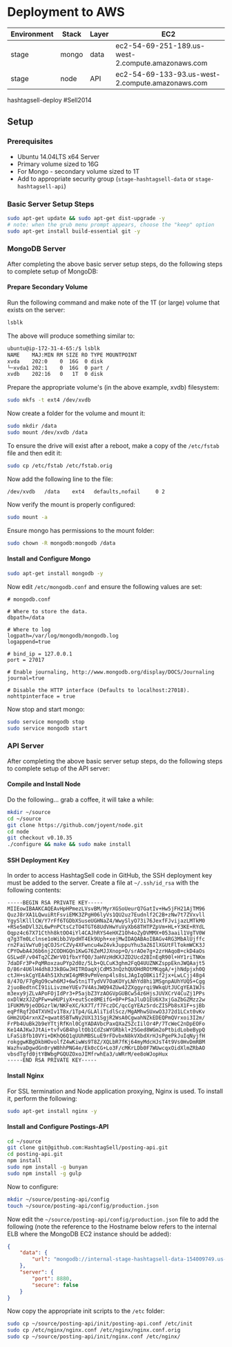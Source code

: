 # Deployment to AWS

|Environment|Stack|Layer|EC2|
|-----------|-----|-----|---|
|stage|mongo|data|ec2-54-69-251-189.us-west-2.compute.amazonaws.com|
|stage|node|API|ec2-54-69-133-93.us-west-2.compute.amazonaws.com|

hashtagsell-deploy
#Sell2014


## Setup

### Prerequisites

* Ubuntu 14.04LTS x64 Server
* Primary volume sized to 16G
* For Mongo - secondary volume sized to 1T
* Add to appropriate security group (`stage-hashtagsell-data` or `stage-hashtagsell-api`)

### Basic Server Setup Steps

```bash
sudo apt-get update && sudo apt-get dist-upgrade -y
# note: when the grub menu prompt appears, choose the "keep" option
sudo apt-get install build-essential git -y
```

### MongoDB Server

After completing the above basic server setup steps, do the following steps to complete setup of MongoDB:

#### Prepare Secondary Volume

Run the following command and make note of the 1T (or large) volume that exists on the server:

```bash
lsblk
```

The above will produce something similar to:

```bash
ubuntu@ip-172-31-4-65:/$ lsblk
NAME    MAJ:MIN RM SIZE RO TYPE MOUNTPOINT
xvda    202:0    0  16G  0 disk
└─xvda1 202:1    0  16G  0 part /
xvdb    202:16   0   1T  0 disk
```

Prepare the appropriate volume's (in the above example, xvdb) filesystem:

```bash
sudo mkfs -t ext4 /dev/xvdb
```

Now create a folder for the volume and mount it:

```bash
sudo mkdir /data
sudo mount /dev/xvdb /data
```

To ensure the drive will exist after a reboot, make a copy of the `/etc/fstab` file and then edit it:

```bash
sudo cp /etc/fstab /etc/fstab.orig
```

Now add the following line to the file:

```
/dev/xvdb 	/data 	 ext4 	defaults,nofail 	0 2
```

Now verify the mount is properly configured:

```bash
sudo mount -a
```

Ensure mongo has permissions to the mount folder:

```bash
sudo chown -R mongodb:mongodb /data
```

#### Install and Configure Mongo

```bash
sudo apt-get install mongodb -y
```

Now edit `/etc/mongodb.conf` and ensure the following values are set:

```
# mongodb.conf

# Where to store the data.
dbpath=/data

# Where to log
logpath=/var/log/mongodb/mongodb.log
logappend=true

# bind_ip = 127.0.0.1
port = 27017

# Enable journaling, http://www.mongodb.org/display/DOCS/Journaling
journal=true

# Disable the HTTP interface (Defaults to localhost:27018).
nohttpinterface = true
```

Now stop and start mongo:

```bash
sudo service mongodb stop
sudo service mongodb start
```

### API Server

After completing the above basic server setup steps, do the following steps to complete setup of the API server:

#### Compile and Install Node

Do the following... grab a coffee, it will take a while:

```bash
mkdir ~/source
cd ~/source
git clone https://github.com/joyent/node.git
cd node
git checkout v0.10.35
./configure && make && sudo make install
```

#### SSH Deployment Key

In order to access HashtagSell code in GitHub, the SSH deployment key must be added to the server. Create a file at `~/.ssh/id_rsa` with the following contents:

```
-----BEGIN RSA PRIVATE KEY-----
MIIEowIBAAKCAQEAvHpHPmezLVsvBM/MyrXGSoUeurQ7GatIv+Hw5jFH21AjTM96
QuzJ8rXA1LQwuiRtFsviEMK3ZPgH06lyVs1QU2uz7Eudnlf2C2B+zNw7t7ZVxvll
YgySlKlllCW/Y7rFf6TGDbXSuseUGHNaZ4/WwySlyO73i76JexfFJvijazLMTkM0
+RSe5mDVl32L6wPnPCtsCzTO4TGT68UdVHwYuVyXb68THTPZpVm+HL+Y3KE+RYdL
Oqpz4c67X71Cthh8ktOO4iYl4CAJhRYS4eHXZ1Oh4oZyDVMMX+053aail1VgTV0W
q7g3Tm0Lclnse1oWibbJVpdHT4Ek9Uph+xejMwIDAQABAoIBAGv4RG3MbAlUjffc
rn2FaiVwYu0jqCOJSrCZVy4XFwncu4wZ4vkJuppuYhu3aZ6IlXGUtFlTokmWCK3J
CPYOwbA4J6b6nj2CODHGQn1KwG76ZeMJJXnop+O/srAOe7g+2zrHAqoB+ckD4aOs
GSLwdF/v04Tq2CZWrV01fbxYfQ0/3aHVzHdKXJZD2Ucd2BInEqR90l+HY1riTNKm
7daDFr3P+PqMRoxzauPYp2d0z/5Lb+QLCuK3ghm2FqQ4UUZNKZsppEknJWQAajt5
D/86r4U6lH4dh8J3kBGwJHITROaqXjCdM53nQzhQUOHdROtMKqgA/+jhNdpjxh0Q
ctJH+skCgYEA4h51XhzWI4gMR9vPmVenp4ls8sLJAgIqOBKi1f2jx+LwLCjj48g4
8/47O/F7gRgO9cwh6MJ+6wStniTTydVV7OaKOYyLNhYd8hi1MSgnpAUhYUQ5+Cgg
2juoBedtnCI91iLivzmeYUEv7V4AsJWQ94ZUw42ZXggyrqi9WkqUtJUCgYEA1WJs
m3exy9jZLvAPoFOjIdPr3+P5ajbZ3YzAOGVpGUBCw54z6HjsJUVXCrV4CuZj1PPs
oxDlWzXJZqPFw+wHUPiyX+eutSce8MEifG+0P+PSaJluD1EU6X3xjGaZbGZMzz2w
1FUKMV9jeODGzrlW/NKFeXC/kX7T/f7FczDC/qcCgYEAz5rdcZISPb8sX1F+sjBb
eqPfRqf2O4TXVHIv1T8x/1Tp4/GLAliTidlScz/MgAMhwSUxwO3J72d1LCxt0vKv
GHm2UQ4rxnXZ+qwat85BTwNy2UX131SgjR2WsA0CgwahNZkEDEQPmQVrxoi3I2m/
FrPb4UuBk2b9eYTtjRfKnl0CgYADAVbcPaxQXaZ5ZcIilOr4P/7TcWeC2nDpEOFo
Ke14AJKwJJtAi+tvfvGB4hpltOb1CdZsWYGRbkl+25Ged8WGm2oPtbidLobeBypQ
LFaSi8fb10VYi+DKhQ6Q1qUUhMBSLuE9rFDvbxN8kVXbdXrHJsPgePkJuIqNyjfH
rokggwKBgDkbHOvolfZ4wKiwWs9T8Z/XQLbR7fKj64myMdcHJsT4t9Vs0HvDmRBM
WazhvaDgwdGn0ryW8hhPNG4e/Ek0cCG+Lo3F/cMKrLDb0F7WUwcqxOidXlmZRbAO
vbsdTgfd0jtYBWbgPGQUZOxoJIMfrwhEa3/uWRrM/ee8oWJopHux
-----END RSA PRIVATE KEY-----
```

#### Install Nginx

For SSL termination and Node application proxying, Nginx is used. To install it, perform the following:

```bash
sudo apt-get install nginx -y
```

#### Install and Configure Postings-API

```bash
cd ~/source
git clone git@github.com:HashtagSell/posting-api.git
cd posting-api.git
npm install
sudo npm install -g bunyan
sudo npm install -g gulp
```

Now to configure:

```bash
mkdir ~/source/posting-api/config
touch ~/source/posting-api/config/production.json
```

Now edit the `~/source/posting-api/config/production.json` file to add the following (note the reference to the Hostname below refers to the internal ELB where the MongoDB EC2 instance should be added):

```json
{
	"data": {
		"url": "mongodb://internal-stage-hashtagsell-data-154009749.us-west-2.elb.amazonaws.com:27017/hashtagsell-posting-v1"
	},
	"server": {
		"port": 8880,
		"secure": false
	}
}
```

Now copy the appropriate init scripts to the `/etc` folder:

```bash
sudo cp ~/source/posting-api/init/posting-api.conf /etc/init
sudo cp /etc/nginx/nginx.conf /etc/nginx/nginx.conf.orig
sudo cp ~/source/posting-api/init/nginx.conf /etc/nginx/
```
